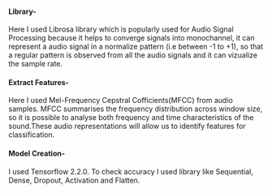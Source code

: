 #### Library- 
Here I used Librosa library which is popularly used for Audio Signal Processing because it helps to converge signals into monochannel, it can represent a audio signal in a normalize pattern (i.e between -1 to +1), so that a regular pattern is observed from all the audio signals and it can vizualize the sample rate.
#### Extract Features-
Here I used Mel-Frequency Cepstral Cofficients(MFCC) from audio samples. MFCC summarises the frequency distribution across window size, so it is possible to analyse both frequency and time characteristics of the sound.These audio representations will allow us to identify features for classification.
#### Model Creation- 
I used Tensorflow 2.2.0. To check accuracy I used library like Sequential, Dense, Dropout, Activation and Flatten.
